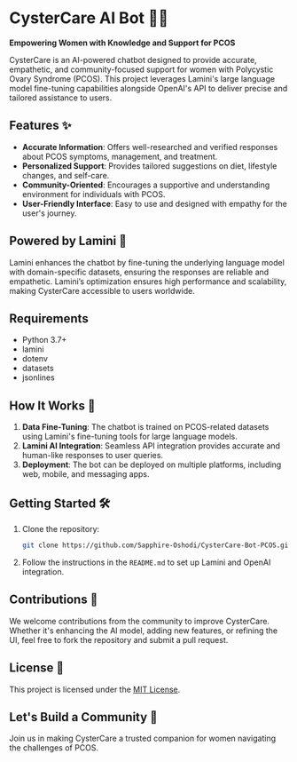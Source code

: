 # CysterCare AI Bot 🤖💜  
**Empowering Women with Knowledge and Support for PCOS**  

CysterCare is an AI-powered chatbot designed to provide accurate, empathetic, and community-focused support for women with Polycystic Ovary Syndrome (PCOS). This project leverages Lamini's large language model fine-tuning capabilities alongside OpenAI's API to deliver precise and tailored assistance to users.  

## Features ✨  
- **Accurate Information**: Offers well-researched and verified responses about PCOS symptoms, management, and treatment.  
- **Personalized Support**: Provides tailored suggestions on diet, lifestyle changes, and self-care.  
- **Community-Oriented**: Encourages a supportive and understanding environment for individuals with PCOS.  
- **User-Friendly Interface**: Easy to use and designed with empathy for the user's journey.  

## Powered by Lamini 🔧  
Lamini enhances the chatbot by fine-tuning the underlying language model with domain-specific datasets, ensuring the responses are reliable and empathetic. Lamini’s optimization ensures high performance and scalability, making CysterCare accessible to users worldwide.  

## Requirements
- Python 3.7+
- lamini
- dotenv
- datasets
- jsonlines

## How It Works 🚀  
1. **Data Fine-Tuning**: The chatbot is trained on PCOS-related datasets using Lamini's fine-tuning tools for large language models.  
2. **Lamini AI Integration**: Seamless API integration provides accurate and human-like responses to user queries.  
3. **Deployment**: The bot can be deployed on multiple platforms, including web, mobile, and messaging apps.  

## Getting Started 🛠️  
1. Clone the repository:  
   ```bash
   git clone https://github.com/Sapphire-Oshodi/CysterCare-Bot-PCOS.git
   ```  
2. Follow the instructions in the `README.md` to set up Lamini and OpenAI integration.  

## Contributions 🤝  
We welcome contributions from the community to improve CysterCare. Whether it's enhancing the AI model, adding new features, or refining the UI, feel free to fork the repository and submit a pull request.  

## License 📜  
This project is licensed under the [MIT License](LICENSE).  

## Let's Build a Community 💬  
Join us in making CysterCare a trusted companion for women navigating the challenges of PCOS.  


